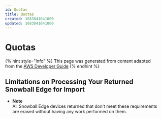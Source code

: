 ```yaml
---
id: Quotas
title: Quotas
created: 1683841041000
updated: 1683841041000
---
```

# Quotas

{% hint style="info" %}
This page was generated from content adapted from the [AWS Developer Guide](https://github.com/awsdocs/aws-snowball-developer-guide.git)
{% endhint %}

## Limitations on Processing Your Returned Snowball Edge for Import

- **Note**  
All Snowball Edge devices returned that don't meet these requirements are erased without having any work performed on them\.

